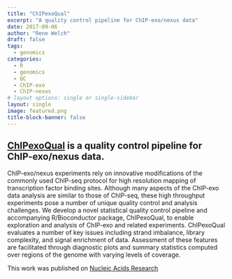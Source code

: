 ```yaml
---
title: "ChIPexoQual"
excerpt: "A quality control pipeline for ChIP-exo/nexus data"
date: 2017-09-06
author: "Rene Welch"
draft: false
tags:
  - genomics
categories:
  - R
  - genomics
  - QC
  - ChIP-exo
  - ChIP-nexus
# layout options: single or single-sidebar
layout: single
image: featured.png
title-block-banner: false
---
```


## [ChIPexoQual](https://bioconductor.org/packages/release/bioc/html/ChIPexoQual.html) is a quality control pipeline for ChIP-exo/nexus data.

ChIP-exo/nexus experiments rely on innovative modifications of the commonly used ChIP-seq protocol for high resolution mapping of transcription factor binding sites. Although many aspects of the ChIP-exo data analysis are similar to those of ChIP-seq, these high throughput experiments pose a number of unique quality control and analysis challenges. We develop a novel statistical quality control pipeline and accompanying R/Bioconductor package, ChIPexoQual, to enable exploration and analysis of ChIP-exo and related experiments. ChIPexoQual evaluates a number of key issues including strand imbalance, library complexity, and signal enrichment of data. Assessment of these features are facilitated through diagnostic plots and summary statistics computed over regions of the genome with varying levels of coverage.

This work was published on [Nucleic Acids Research](https://academic.oup.com/nar/article/45/15/e145/4056229)
